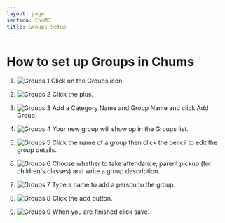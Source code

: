```yaml
---
layout: page
section: ChuMS
title: Groups Setup
---
```


# How to set up Groups in Chums

1. ![Groups 1](https://github.com/LiveChurchSolutions/ChurchAppsSupport/assets/127863068/293e04ab-edb7-4b02-a9e3-d6aabd57eed5)
   Click on the Groups icon.

2. ![Groups 2](https://github.com/LiveChurchSolutions/ChurchAppsSupport/assets/127863068/5c4243aa-df62-4efc-a1a1-0d4d69327a26)
   Click the plus.

3. ![Groups 3](https://github.com/LiveChurchSolutions/ChurchAppsSupport/assets/127863068/ea0b7675-109e-4030-af13-1e5db4a9780b)
   Add a Category Name and Group Name and click Add Group.

4. ![Groups 4](https://github.com/LiveChurchSolutions/ChurchAppsSupport/assets/127863068/d4134edd-5f8d-46e3-b202-d2578dcc7830)
   Your new group will show up in the Groups list.

5. ![Groups 5](https://github.com/LiveChurchSolutions/ChurchAppsSupport/assets/127863068/3487965c-9dcd-4009-8bd1-92798a55e830)
   Click the name of a group then click the pencil to edit the group details.

6. ![Groups 6](https://github.com/LiveChurchSolutions/ChurchAppsSupport/assets/127863068/fb4a0956-eead-4304-a321-35101471519e)
   Choose whether to take attendance, parent pickup (for children's classes) and write a group description.

7. ![Groups 7](https://github.com/LiveChurchSolutions/ChurchAppsSupport/assets/127863068/4d15cfdc-0a52-4497-a58f-8d69149f93c1)
   Type a name to add a person to the group.

8. ![Groups 8](https://github.com/LiveChurchSolutions/ChurchAppsSupport/assets/127863068/515ad8b1-cba0-4fd4-8c6a-00a813e9ea45)
   Click the add button.

9. ![Groups 9](https://github.com/LiveChurchSolutions/ChurchAppsSupport/assets/127863068/ef615ff4-79c5-4f7f-abab-e9647e75e042)
   When you are finished click save.

